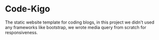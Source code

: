 # Code-Kigo
The static website template for coding blogs, in this project we didn't used any frameworks like bootstrap, we wrote media query from scratch for responsiveness.
